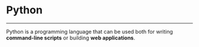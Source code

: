 # Python
<hr>

Python is a programming language that can be used both for writing **command-line scripts** or building **web applications**.